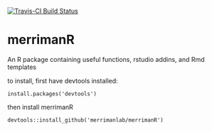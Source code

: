 [![Travis-CI Build Status](https://travis-ci.org/MerrimanLab/merrimanR.svg?branch=master)](https://travis-ci.org/MerrimanLab/merrimanR)
# merrimanR
An R package containing useful functions, rstudio addins, and Rmd templates

to install, first have devtools installed:

```
install.packages('devtools')
```

then install merrimanR
```
devtools::install_github('merrimanlab/merrimanR')
```
